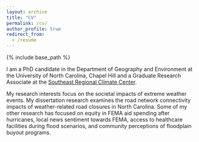 ```yaml
---
layout: archive
title: "CV"
permalink: /cv/
author_profile: true
redirect_from:
  - /resume
---
```


{% include base_path %}

I am a PhD candidate in the Department of Geography and Environment at the University of North Carolina, Chapel Hill and a Graduate Research Associate at the [Southeast Regional Climate Center](https://sercc.com/). 

My research interests focus on the societal impacts of extreme weather events. My dissertation research examines the road network connectivity impacts of weather-related road closures in North Carolina. Some of my other research has focused on equity in FEMA aid spending after hurricanes, local news sentiment towards FEMA, access to healthcare facilities during flood scenarios, and community perceptions of floodplain buyout programs. 


